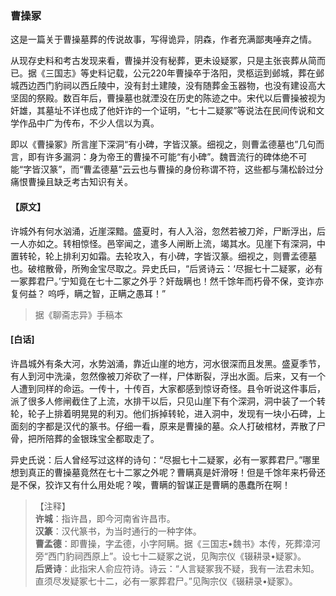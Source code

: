 <script type="text/javascript">
    var head = document.getElementsByTagName('head')[0];
    cssURL = '/public/liao.css';
    linkTag = document.createElement('link');
    linkTag.href = cssURL;
    linkTag.setAttribute('type','text/css');
    linkTag.setAttribute('rel','stylesheet');
    head.appendChild(linkTag);
</script>
### 曹操冢

这是一篇关于曹操墓葬的传说故事，写得诡异，阴森，作者充满鄙夷唾弃之情。

从现存史料和考古发现来看，曹操并没有秘葬，更未设疑冢，只是主张丧葬从简而已。据《三国志》等史料记载，公元220年曹操卒于洛阳，灵柩运到邺城，葬在邺城西边西门豹祠以西丘陵中，没有封土建陵，没有随葬金玉器物，也没有建设高大坚固的祭殿。数百年后，曹操墓也就湮没在历史的陈迹之中。宋代以后曹操被视为奸雄，其墓址不详也成了他奸诈的一个证明，“七十二疑冢”等说法在民间传说和文学作品中广为传布，不少人信以为真。

即以《曹操冢》所言崖下深洞“有小碑，字皆汉篆。细视之，则曹孟德墓也”几句而言，即有许多漏洞：身为帝王的曹操不可能“有小碑”。魏晋流行的碑体绝不可能“字皆汉篆”，而“曹孟德墓”云云也与曹操的身份称谓不符，这些都与蒲松龄过分痛恨曹操且缺乏考古知识有关。

#### 【原文】
<section>
许城外有何水汹涌，近崖深黯。盛夏时，有人入浴，忽然若被刀斧，尸断浮出，后一人亦如之。转相惊怪。邑宰闻之，遣多人闸断上流，竭其水。见崖下有深洞，中置转轮，轮上排利刃如霜。去轮攻入，有小碑，字皆汉篆。细视之，则曹孟德墓也。破棺散骨，所殉金宝尽取之。异史氏曰，“后贤诗云：‘尽掘七十二疑冢，必有一冢葬君尸。’宁知竟在七十二冢之外乎？奸哉瞒也！然千馀年而朽骨不保，变诈亦复何益？
呜呼，瞒之智，正瞒之愚耳！”

</section>

> 据《聊斋志异》手稿本

#### [白话]
<aside>

许昌城外有条大河，水势汹涌，靠近山崖的地方，河水很深而且发黑。盛夏季节，有人到河中洗澡，忽然像被刀斧砍了一样，尸体断裂，浮出水面。后来，又有一个人遭到同样的命运。一传十，十传百，大家都感到惊讶奇怪。县令听说这件事后，派了很多人修闸截住了上流，水排干以后，只见山崖下有个深洞，洞中装了一个转轮，轮子上排着明晃晃的利刃。他们拆掉转轮，进入洞中，发现有一块小石碑，上面刻的字都是汉代的篆书。仔细一看，原来是曹操的墓。众人打破棺材，弄散了尸骨，把所陪葬的金银珠宝全都取走了。

异史氏说：后人曾经写过这样的诗句：“尽掘七十二疑冢，必有一冢葬君尸。”哪里想到真正的曹操墓竟然在七十二冢之外呢？曹瞒真是奸滑呀！但是千馀年来朽骨还是不保，狡诈又有什么用处呢？唉，曹瞒的智谋正是曹瞒的愚蠢所在啊！

</aside>

> 【注释】  
<b>许城</b>：指许昌，即今河南省许昌市。  
<b>汉篆</b>：汉代篆书，为当时通行的一种字体。  
<b>曹孟德</b>：即曹操，字孟德，小字阿瞒。据《三国志•魏书》本传，死葬漳河旁“西门豹祠西原上”。设七十二疑冢之说，见陶宗仪《辍耕录•疑冢》。  
<b>后贤诗</b>：此指宋人俞应符诗。诗云：“人言疑冢我不疑，我有一法君未知。直须尽发疑冢七十二，必有一冢葬君尸。”见陶宗仪《辍耕录•疑冢》。  
